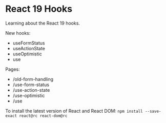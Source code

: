 # React 19 Hooks

Learning about the React 19 hooks.

New hooks:  
* useFormStatus
* useActionState
* useOptimistic
* use

Pages:  
* /old-form-handling
* /use-form-status
* /use-action-state
* /use-optimistic
* /use

To install the latest version of React and React DOM: `npm install --save-exact react@rc react-dom@rc`
